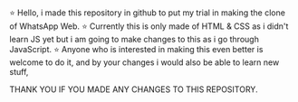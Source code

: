 ⭐ Hello, i made this repository in github to put my trial in making the clone of WhatsApp Web.
⭐ Currently this is only made of HTML & CSS as i didn't learn JS yet but i am going to make changes to this as i go through JavaScript.
⭐ Anyone who is interested in making this even better is welcome to do it, and by your changes i would also be able to learn new stuff,

THANK YOU IF YOU MADE ANY CHANGES TO THIS REPOSITORY.
